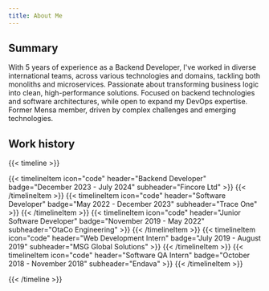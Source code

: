 ```yaml
---
title: About Me
---
```


## Summary

With 5 years of experience as a Backend Developer, I've worked in diverse international teams, across various technologies and domains, tackling both monoliths and microservices. Passionate about transforming business logic into clean, high-performance solutions. Focused on backend technologies and software architectures, while open to expand my DevOps expertise. Former Mensa member, driven by complex challenges and emerging technologies.

## Work history

{{< timeline >}}

{{< timelineItem icon="code" header="Backend Developer" badge="December 2023 - July 2024" subheader="Fincore Ltd" >}} {{< /timelineItem >}}
{{< timelineItem icon="code" header="Software Developer" badge="May 2022 - December 2023" subheader="Trace One" >}} {{< /timelineItem >}}
{{< timelineItem icon="code" header="Junior Software Developer" badge="November 2019 - May 2022" subheader="OtaCo Engineering" >}} {{< /timelineItem >}}
{{< timelineItem icon="code" header="Web Development Intern" badge="July 2019 - August 2019" subheader="MSG Global Solutions" >}} {{< /timelineItem >}}
{{< timelineItem icon="code" header="Software QA Intern" badge="October 2018 - November 2018" subheader="Endava" >}} {{< /timelineItem >}}

{{< /timeline >}}